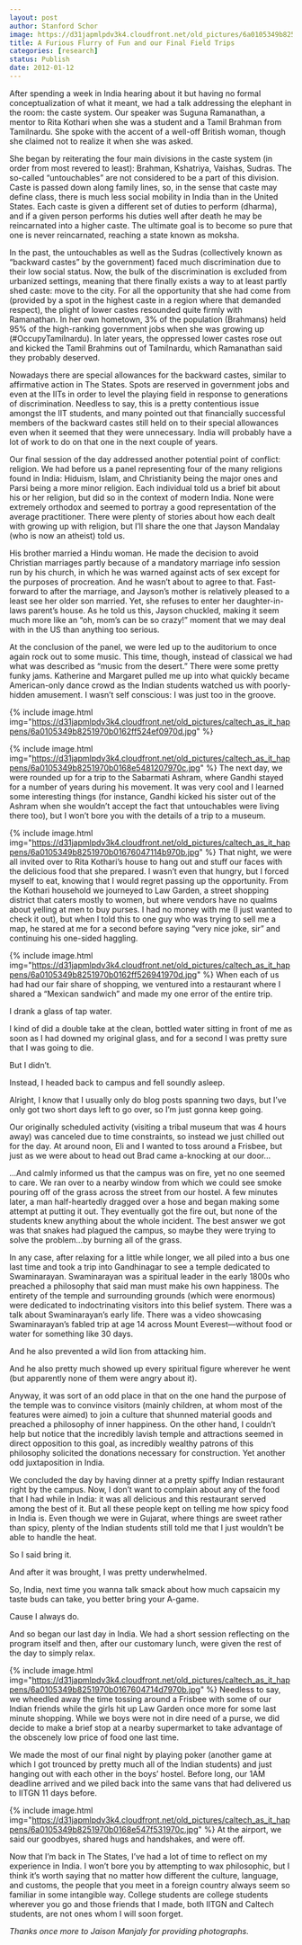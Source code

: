 ```yaml
---
layout: post
author: Stanford Schor
image: https://d31japmlpdv3k4.cloudfront.net/old_pictures/6a0105349b8251970b016760476cdc970b.jpg
title: A Furious Flurry of Fun and our Final Field Trips 
categories: [research]
status: Publish
date: 2012-01-12
---
```



After spending a week in India hearing about it but having no formal conceptualization of what it meant, we had a talk addressing the elephant in the room: the caste system. Our speaker was Suguna Ramanathan, a mentor to Rita Kothari when she was a student and a Tamil Brahman from Tamilnardu. She spoke with the accent of a well-off British woman, though she claimed not to realize it when she was asked.

She began by reiterating the four main divisions in the caste system (in order from most revered to least): Brahman, Kshatriya, Vaishas, Sudras. The so-called “untouchables” are not considered to be a part of this division.  Caste is passed down along family lines, so, in the sense that caste may define class, there is much less social mobility in India than in the United States. Each caste is given a different set of duties to perform (dharma), and if a given person performs his duties well after death he may be reincarnated into a higher caste. The ultimate goal is to become so pure that one is never reincarnated, reaching a state known as moksha.

In the past, the untouchables as well as the Sudras (collectively known as “backward castes” by the government) faced much discrimination due to their low social status. Now, the bulk of the discrimination is excluded from urbanized settings, meaning that there finally exists a way to at least partly shed caste: move to the city. For all the opportunity that she had come from (provided by a spot in the highest caste in a region where that demanded respect), the plight of lower castes resounded quite firmly with Ramanathan. In her own hometown, 3% of the population (Brahmans) held 95% of the high-ranking government jobs when she was growing up (#OccupyTamilnardu). In later years, the oppressed lower castes rose out and kicked the Tamil Brahmins out of Tamilnardu, which Ramanathan said they probably deserved.

Nowadays there are special allowances for the backward castes, similar to affirmative action in The States. Spots are reserved in government jobs and even at the IITs in order to level the playing field in response to generations of discrimination. Needless to say, this is a pretty contentious issue amongst the IIT students, and many pointed out that financially successful members of the backward castes still held on to their special allowances even when it seemed that they were unnecessary. India will probably have a lot of work to do on that one in the next couple of years.

Our final session of the day addressed another potential point of conflict: religion. We had before us a panel representing four of the many religions found in India: Hiduism, Islam, and Christianity being the major ones and Parsi being a more minor religion. Each individual told us a brief bit about his or her religion, but did so in the context of modern India. None were extremely orthodox and seemed to portray a good representation of the average practitioner. There were plenty of stories about how each dealt with growing up with religion, but I’ll share the one that Jayson Mandalay (who is now an atheist) told us.

His brother married a Hindu woman. He made the decision to avoid Christian marriages partly because of a mandatory marriage info session run by his church, in which he was warned against acts of sex except for the purposes of procreation. And he wasn’t about to agree to that. Fast-forward to after the marriage, and Jayson’s mother is relatively pleased to a least see her older son married. Yet, she refuses to enter her daughter-in-laws parent’s house. As he told us this, Jayson chuckled, making it seem much more like an “oh, mom’s can be so crazy!” moment that we may deal with in the US than anything too serious.

At the conclusion of the panel, we were led up to the auditorium to once again rock out to some music. This time, though, instead of classical we had what was described as “music from the desert.” There were some pretty funky jams. Katherine and Margaret pulled me up into what quickly became American-only dance crowd as the Indian students watched us with poorly-hidden amusement. I wasn’t self conscious: I was just too in the groove.


{% include image.html img="https://d31japmlpdv3k4.cloudfront.net/old_pictures/caltech_as_it_happens/6a0105349b8251970b0162ff524ef0970d.jpg" %}


{% include image.html img="https://d31japmlpdv3k4.cloudfront.net/old_pictures/caltech_as_it_happens/6a0105349b8251970b0168e5481207970c.jpg" %}
The next day, we were rounded up for a trip to the Sabarmati Ashram, where Gandhi stayed for a number of years during his movement. It was very cool and I learned some interesting things (for instance, Gandhi kicked his sister out of the Ashram when she wouldn’t accept the fact that untouchables were living there too), but I won’t bore you with the details of a trip to a museum.


{% include image.html img="https://d31japmlpdv3k4.cloudfront.net/old_pictures/caltech_as_it_happens/6a0105349b8251970b01676047114b970b.jpg" %}
That night, we were all invited over to Rita Kothari’s house to hang out and stuff our faces with the delicious food that she prepared. I wasn’t even that hungry, but I forced myself to eat, knowing that I would regret passing up the opportunity. From the Kothari household we journeyed to Law Garden, a street shopping district that caters mostly to women, but where vendors have no qualms about yelling at men to buy purses. I had no money with me (I just wanted to check it out), but when I told this to one guy who was trying to sell me a map, he stared at me for a second before saying “very nice joke, sir” and continuing his one-sided haggling.


{% include image.html img="https://d31japmlpdv3k4.cloudfront.net/old_pictures/caltech_as_it_happens/6a0105349b8251970b0162ff526941970d.jpg" %}
When each of us had had our fair share of shopping, we ventured into a restaurant where I shared a “Mexican sandwich” and made my one error of the entire trip.

I drank a glass of tap water.

I kind of did a double take at the clean, bottled water sitting in front of me as soon as I had downed my original glass, and for a second I was pretty sure that I was going to die.

But I didn’t.

Instead, I headed back to campus and fell soundly asleep.

Alright, I know that I usually only do blog posts spanning two days, but I’ve only got two short days left to go over, so I’m just gonna keep going.

Our originally scheduled activity (visiting a tribal museum that was 4 hours away) was canceled due to time constraints, so instead we just chilled out for the day. At around noon, Eli and I wanted to toss around a Frisbee, but just as we were about to head out Brad came a-knocking at our door…

…And calmly informed us that the campus was on fire, yet no one seemed to care. We ran over to a nearby window from which we could see smoke pouring off of the grass across the street from our hostel. A few minutes later, a man half-heartedly dragged over a hose and began making some attempt at putting it out. They eventually got the fire out, but none of the students knew anything about the whole incident. The best answer we got was that snakes had plagued the campus, so maybe they were trying to solve the problem…by burning all of the grass.

In any case, after relaxing for a little while longer, we all piled into a bus one last time and took a trip into Gandhinagar to see a temple dedicated to Swaminarayan. Swaminarayan was a spiritual leader in the early 1800s who preached a philosophy that said man must make his own happiness. The entirety of the temple and surrounding grounds (which were enormous) were dedicated to indoctrinating visitors into this belief system. There was a talk about Swaminarayan’s early life. There was a video showcasing Swaminarayan’s fabled trip at age 14 across Mount Everest—without food or water for something like 30 days.

And he also prevented a wild lion from attacking him.

And he also pretty much showed up every spiritual figure wherever he went (but apparently none of them were angry about it).

Anyway, it was sort of an odd place in that on the one hand the purpose of the temple was to convince visitors (mainly children, at whom most of the features were aimed) to join a culture that shunned material goods and preached a philosophy of inner happiness. On the other hand, I couldn’t help but notice that the incredibly lavish temple and attractions seemed in direct opposition to this goal, as incredibly wealthy patrons of this philosophy solicited the donations necessary for construction. Yet another odd juxtaposition in India.

We concluded the day by having dinner at a pretty spiffy Indian restaurant right by the campus. Now, I don’t want to complain about any of the food that I had while in India: it was all delicious and this restaurant served among the best of it. But all these people kept on telling me how spicy food in India is. Even though we were in Gujarat, where things are sweet rather than spicy, plenty of the Indian students still told me that I just wouldn’t be able to handle the heat.

So I said bring it.

And after it was brought, I was pretty underwhelmed.

So, India, next time you wanna talk smack about how much capsaicin my taste buds can take, you better bring your A-game.

Cause I always do.

And so began our last day in India. We had a short session reflecting on the program itself and then, after our customary lunch, were given the rest of the day to simply relax.


{% include image.html img="https://d31japmlpdv3k4.cloudfront.net/old_pictures/caltech_as_it_happens/6a0105349b8251970b0167604714d7970b.jpg" %}
Needless to say, we wheedled away the time tossing around a Frisbee with some of our Indian friends while the girls hit up Law Garden once more for some last minute shopping. While we boys were not in dire need of a purse, we did decide to make a brief stop at a nearby supermarket to take advantage of the obscenely low price of food one last time.

We made the most of our final night by playing poker (another game at which I got trounced by pretty much all of the Indian students) and just hanging out with each other in the boys’ hostel. Before long, our 1AM deadline arrived and we piled back into the same vans that had delivered us to IITGN 11 days before.


{% include image.html img="https://d31japmlpdv3k4.cloudfront.net/old_pictures/caltech_as_it_happens/6a0105349b8251970b0168e547f531970c.jpg" %}
At the airport, we said our goodbyes, shared hugs and handshakes, and were off.

Now that I’m back in The States, I’ve had a lot of time to reflect on my experience in India. I won’t bore you by attempting to wax philosophic, but I think it’s worth saying that no matter how different the culture, language, and customs, the people that you meet in a foreign country always seem so familiar in some intangible way. College students are college students wherever you go and those friends that I made, both IITGN and Caltech students, are not ones whom I will soon forget.

 *Thanks once more to Jaison Manjaly for providing photographs.*


